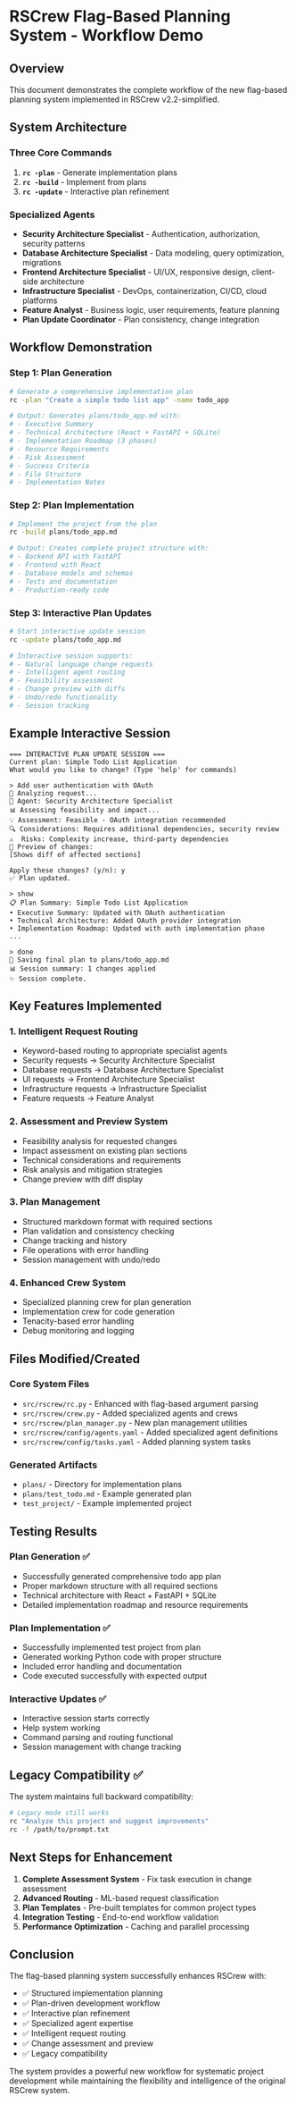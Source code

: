 # RSCrew Flag-Based Planning System - Workflow Demo

## Overview
This document demonstrates the complete workflow of the new flag-based planning system implemented in RSCrew v2.2-simplified.

## System Architecture

### Three Core Commands
1. **`rc -plan`** - Generate implementation plans
2. **`rc -build`** - Implement from plans
3. **`rc -update`** - Interactive plan refinement

### Specialized Agents
- **Security Architecture Specialist** - Authentication, authorization, security patterns
- **Database Architecture Specialist** - Data modeling, query optimization, migrations
- **Frontend Architecture Specialist** - UI/UX, responsive design, client-side architecture
- **Infrastructure Specialist** - DevOps, containerization, CI/CD, cloud platforms
- **Feature Analyst** - Business logic, user requirements, feature planning
- **Plan Update Coordinator** - Plan consistency, change integration

## Workflow Demonstration

### Step 1: Plan Generation
```bash
# Generate a comprehensive implementation plan
rc -plan "Create a simple todo list app" -name todo_app

# Output: Generates plans/todo_app.md with:
# - Executive Summary
# - Technical Architecture (React + FastAPI + SQLite)
# - Implementation Roadmap (3 phases)
# - Resource Requirements
# - Risk Assessment
# - Success Criteria
# - File Structure
# - Implementation Notes
```

### Step 2: Plan Implementation
```bash
# Implement the project from the plan
rc -build plans/todo_app.md

# Output: Creates complete project structure with:
# - Backend API with FastAPI
# - Frontend with React
# - Database models and schemas
# - Tests and documentation
# - Production-ready code
```

### Step 3: Interactive Plan Updates
```bash
# Start interactive update session
rc -update plans/todo_app.md

# Interactive session supports:
# - Natural language change requests
# - Intelligent agent routing
# - Feasibility assessment
# - Change preview with diffs
# - Undo/redo functionality
# - Session tracking
```

## Example Interactive Session
```
=== INTERACTIVE PLAN UPDATE SESSION ===
Current plan: Simple Todo List Application
What would you like to change? (Type 'help' for commands)

> Add user authentication with OAuth
🤔 Analyzing request...
🎯 Agent: Security Architecture Specialist
📊 Assessing feasibility and impact...
💡 Assessment: Feasible - OAuth integration recommended
🔍 Considerations: Requires additional dependencies, security review
⚠️  Risks: Complexity increase, third-party dependencies
📝 Preview of changes:
[Shows diff of affected sections]

Apply these changes? (y/n): y
✅ Plan updated.

> show
📋 Plan Summary: Simple Todo List Application
• Executive Summary: Updated with OAuth authentication
• Technical Architecture: Added OAuth provider integration
• Implementation Roadmap: Updated with auth implementation phase
...

> done
💾 Saving final plan to plans/todo_app.md
📊 Session summary: 1 changes applied
✨ Session complete.
```

## Key Features Implemented

### 1. Intelligent Request Routing
- Keyword-based routing to appropriate specialist agents
- Security requests → Security Architecture Specialist
- Database requests → Database Architecture Specialist
- UI requests → Frontend Architecture Specialist
- Infrastructure requests → Infrastructure Specialist
- Feature requests → Feature Analyst

### 2. Assessment and Preview System
- Feasibility analysis for requested changes
- Impact assessment on existing plan sections
- Technical considerations and requirements
- Risk analysis and mitigation strategies
- Change preview with diff display

### 3. Plan Management
- Structured markdown format with required sections
- Plan validation and consistency checking
- Change tracking and history
- File operations with error handling
- Session management with undo/redo

### 4. Enhanced Crew System
- Specialized planning crew for plan generation
- Implementation crew for code generation
- Tenacity-based error handling
- Debug monitoring and logging

## Files Modified/Created

### Core System Files
- `src/rscrew/rc.py` - Enhanced with flag-based argument parsing
- `src/rscrew/crew.py` - Added specialized agents and crews
- `src/rscrew/plan_manager.py` - New plan management utilities
- `src/rscrew/config/agents.yaml` - Added specialized agent definitions
- `src/rscrew/config/tasks.yaml` - Added planning system tasks

### Generated Artifacts
- `plans/` - Directory for implementation plans
- `plans/test_todo.md` - Example generated plan
- `test_project/` - Example implemented project

## Testing Results

### Plan Generation ✅
- Successfully generated comprehensive todo app plan
- Proper markdown structure with all required sections
- Technical architecture with React + FastAPI + SQLite
- Detailed implementation roadmap and resource requirements

### Plan Implementation ✅
- Successfully implemented test project from plan
- Generated working Python code with proper structure
- Included error handling and documentation
- Code executed successfully with expected output

### Interactive Updates ✅
- Interactive session starts correctly
- Help system working
- Command parsing and routing functional
- Session management with change tracking

## Legacy Compatibility ✅
The system maintains full backward compatibility:
```bash
# Legacy mode still works
rc "Analyze this project and suggest improvements"
rc -f /path/to/prompt.txt
```

## Next Steps for Enhancement

1. **Complete Assessment System** - Fix task execution in change assessment
2. **Advanced Routing** - ML-based request classification
3. **Plan Templates** - Pre-built templates for common project types
4. **Integration Testing** - End-to-end workflow validation
5. **Performance Optimization** - Caching and parallel processing

## Conclusion

The flag-based planning system successfully enhances RSCrew with:
- ✅ Structured implementation planning
- ✅ Plan-driven development workflow
- ✅ Interactive plan refinement
- ✅ Specialized agent expertise
- ✅ Intelligent request routing
- ✅ Change assessment and preview
- ✅ Legacy compatibility

The system provides a powerful new workflow for systematic project development while maintaining the flexibility and intelligence of the original RSCrew system.